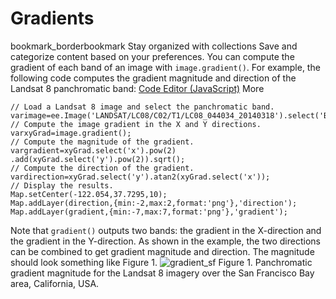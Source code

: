  
#  Gradients
bookmark_borderbookmark Stay organized with collections  Save and categorize content based on your preferences.
You can compute the gradient of each band of an image with `image.gradient()`. For example, the following code computes the gradient magnitude and direction of the Landsat 8 panchromatic band:
[Code Editor (JavaScript)](https://developers.google.com/earth-engine/guides/image_gradients#code-editor-javascript-sample) More
```
// Load a Landsat 8 image and select the panchromatic band.
varimage=ee.Image('LANDSAT/LC08/C02/T1/LC08_044034_20140318').select('B8');
// Compute the image gradient in the X and Y directions.
varxyGrad=image.gradient();
// Compute the magnitude of the gradient.
vargradient=xyGrad.select('x').pow(2)
.add(xyGrad.select('y').pow(2)).sqrt();
// Compute the direction of the gradient.
vardirection=xyGrad.select('y').atan2(xyGrad.select('x'));
// Display the results.
Map.setCenter(-122.054,37.7295,10);
Map.addLayer(direction,{min:-2,max:2,format:'png'},'direction');
Map.addLayer(gradient,{min:-7,max:7,format:'png'},'gradient');
```

Note that `gradient()` outputs two bands: the gradient in the X-direction and the gradient in the Y-direction. As shown in the example, the two directions can be combined to get gradient magnitude and direction. The magnitude should look something like Figure 1.
![gradient_sf](https://developers.google.com/static/earth-engine/images/Images_gradients_sf.png) Figure 1. Panchromatic gradient magnitude for the Landsat 8 imagery over the San Francisco Bay area, California, USA. 
